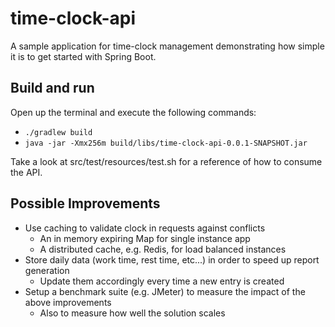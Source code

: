 # time-clock-api

A sample application for time-clock management demonstrating how simple it is to get started with Spring Boot.

## Build and run
Open up the terminal and execute the following commands:

- `./gradlew build`
- `java -jar -Xmx256m build/libs/time-clock-api-0.0.1-SNAPSHOT.jar`

Take a look at src/test/resources/test.sh for a reference of how to consume the API.

## Possible Improvements

- Use caching to validate clock in requests against conflicts
  - An in memory expiring Map for single instance app
  - A distributed cache, e.g. Redis, for load balanced instances
- Store daily data (work time, rest time, etc...) in order to speed up report generation
  - Update them accordingly every time a new entry is created
- Setup a benchmark suite (e.g. JMeter) to measure the impact of the above improvements
  - Also to measure how well the solution scales
